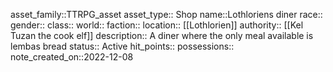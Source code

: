 asset_family::TTRPG_asset
asset_type:: Shop
name::Lothloriens diner
race::
gender::
class::
world::
faction::
location:: [[Lothlorien]]
authority:: [[Kel Tuzan the cook elf]]
description:: A diner where the only meal available is lembas bread
status:: Active
hit_points::
possessions::
note_created_on::2022-12-08
